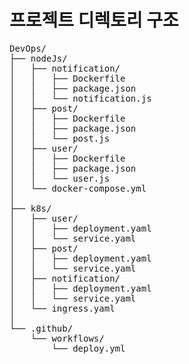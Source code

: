 # 프로젝트 디렉토리 구조

<pre>
DevOps/
├── nodeJs/
│   ├── notification/
│   │   ├── Dockerfile
│   │   ├── package.json
│   │   └── notification.js
│   ├── post/
│   │   ├── Dockerfile
│   │   ├── package.json
│   │   └── post.js
│   ├── user/
│   │   ├── Dockerfile
│   │   ├── package.json
│   │   └── user.js
│   └── docker-compose.yml
│
├── k8s/
│   ├── user/
│   │   ├── deployment.yaml
│   │   └── service.yaml
│   ├── post/
│   │   ├── deployment.yaml
│   │   └── service.yaml
│   ├── notification/
│   │   ├── deployment.yaml
│   │   └── service.yaml
│   └── ingress.yaml
│
└── .github/
    └── workflows/
        └── deploy.yml
</pre>
